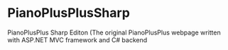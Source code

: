 # PianoPlusPlusSharp
PianoPlusPlus Sharp Editon (The original PianoPlusPlus webpage written with ASP.NET MVC framework and C# backend
